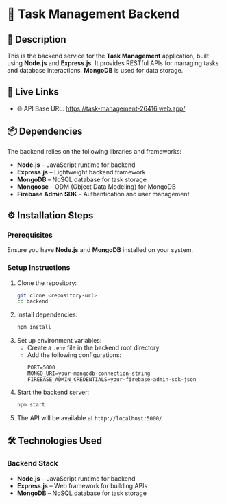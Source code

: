 
# 📝 Task Management Backend  

## 🚀 Description  
This is the backend service for the **Task Management** application, built using **Node.js** and **Express.js**. It provides RESTful APIs for managing tasks and database interactions. **MongoDB** is used for data storage.  

## 🔗 Live Links  
- 🌐 API Base URL: https://task-management-26416.web.app/ 

## 📦 Dependencies  
The backend relies on the following libraries and frameworks:  

- **Node.js** – JavaScript runtime for backend  
- **Express.js** – Lightweight backend framework  
- **MongoDB** – NoSQL database for task storage  
- **Mongoose** – ODM (Object Data Modeling) for MongoDB  
- **Firebase Admin SDK** – Authentication and user management  

## ⚙️ Installation Steps  

### Prerequisites  
Ensure you have **Node.js** and **MongoDB** installed on your system.  

### Setup Instructions  
1. Clone the repository:  
   ```bash
   git clone <repository-url>
   cd backend
   ```
2. Install dependencies:  
   ```bash
   npm install
   ```
3. Set up environment variables:  
   - Create a `.env` file in the backend root directory  
   - Add the following configurations:  
     ```env
     PORT=5000
     MONGO_URI=your-mongodb-connection-string
     FIREBASE_ADMIN_CREDENTIALS=your-firebase-admin-sdk-json
     ```
4. Start the backend server:  
   ```bash
   npm start
   ```
5. The API will be available at `http://localhost:5000/`  

## 🛠 Technologies Used  

### Backend Stack  
- **Node.js** – JavaScript runtime for backend  
- **Express.js** – Web framework for building APIs  
- **MongoDB** – NoSQL database for task storage  
